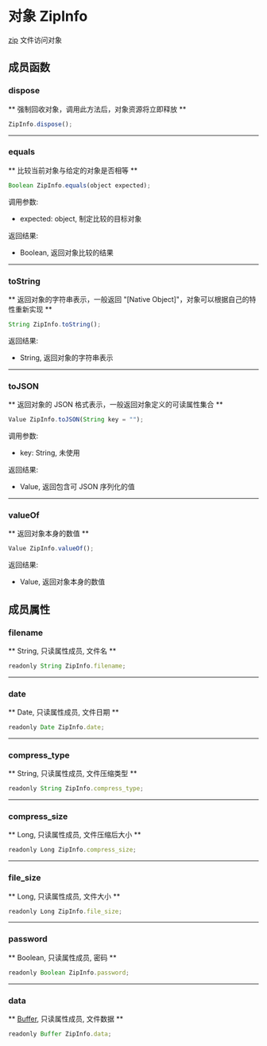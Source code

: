# 对象 ZipInfo
[zip](../../module/ifs/zip.md) 文件访问对象

## 成员函数
        
### dispose
** 强制回收对象，调用此方法后，对象资源将立即释放 **
```JavaScript
ZipInfo.dispose();
```

--------------------------
### equals
** 比较当前对象与给定的对象是否相等 **
```JavaScript
Boolean ZipInfo.equals(object expected);
```

调用参数:
* expected: object, 制定比较的目标对象

返回结果:
* Boolean, 返回对象比较的结果

--------------------------
### toString
** 返回对象的字符串表示，一般返回 "[Native Object]"，对象可以根据自己的特性重新实现 **
```JavaScript
String ZipInfo.toString();
```

返回结果:
* String, 返回对象的字符串表示

--------------------------
### toJSON
** 返回对象的 JSON 格式表示，一般返回对象定义的可读属性集合 **
```JavaScript
Value ZipInfo.toJSON(String key = "");
```

调用参数:
* key: String, 未使用

返回结果:
* Value, 返回包含可 JSON 序列化的值

--------------------------
### valueOf
** 返回对象本身的数值 **
```JavaScript
Value ZipInfo.valueOf();
```

返回结果:
* Value, 返回对象本身的数值

## 成员属性
        
### filename
** String, 只读属性成员, 文件名 **
```JavaScript
readonly String ZipInfo.filename;
```

--------------------------
### date
** Date, 只读属性成员, 文件日期 **
```JavaScript
readonly Date ZipInfo.date;
```

--------------------------
### compress_type
** String, 只读属性成员, 文件压缩类型 **
```JavaScript
readonly String ZipInfo.compress_type;
```

--------------------------
### compress_size
** Long, 只读属性成员, 文件压缩后大小 **
```JavaScript
readonly Long ZipInfo.compress_size;
```

--------------------------
### file_size
** Long, 只读属性成员, 文件大小 **
```JavaScript
readonly Long ZipInfo.file_size;
```

--------------------------
### password
** Boolean, 只读属性成员, 密码 **
```JavaScript
readonly Boolean ZipInfo.password;
```

--------------------------
### data
** [Buffer](Buffer.md), 只读属性成员, 文件数据 **
```JavaScript
readonly Buffer ZipInfo.data;
```

